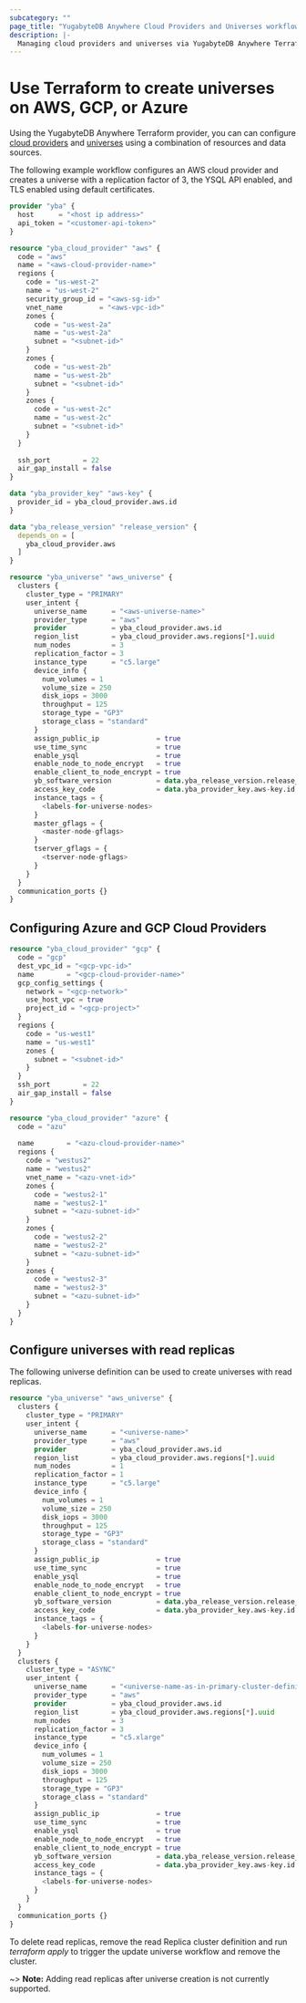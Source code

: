 ```yaml
---
subcategory: ""
page_title: "YugabyteDB Anywhere Cloud Providers and Universes workflow in Terraform"
description: |-
  Managing cloud providers and universes via YugabyteDB Anywhere Terraform provider
---
```


# Use Terraform to create universes on AWS, GCP, or Azure

Using the YugabyteDB Anywhere Terraform provider, you can can configure [cloud providers](https://docs.yugabyte.com/preview/yugabyte-platform/configure-yugabyte-platform/set-up-cloud-provider/aws/) and [universes](https://docs.yugabyte.com/preview/yugabyte-platform/create-deployments/) using a combination of resources and data sources.

The following example workflow configures an AWS cloud provider and creates a universe with a replication factor of 3, the YSQL API enabled, and TLS enabled using default certificates.

```terraform
provider "yba" {
  host      = "<host ip address>"
  api_token = "<customer-api-token>"
}

resource "yba_cloud_provider" "aws" {
  code = "aws"
  name = "<aws-cloud-provider-name>"
  regions {
    code = "us-west-2"
    name = "us-west-2"
    security_group_id = "<aws-sg-id>"
    vnet_name         = "<aws-vpc-id>"
    zones {
      code = "us-west-2a"
      name = "us-west-2a"
      subnet = "<subnet-id>"
    }
    zones {
      code = "us-west-2b"
      name = "us-west-2b"
      subnet = "<subnet-id>"
    }
    zones {
      code = "us-west-2c"
      name = "us-west-2c"
      subnet = "<subnet-id>"
    }
  }
  
  ssh_port        = 22
  air_gap_install = false
}

data "yba_provider_key" "aws-key" {
  provider_id = yba_cloud_provider.aws.id
}

data "yba_release_version" "release_version" {
  depends_on = [
    yba_cloud_provider.aws
  ]
}

resource "yba_universe" "aws_universe" {
  clusters {
    cluster_type = "PRIMARY"
    user_intent {
      universe_name      = "<aws-universe-name>"
      provider_type      = "aws"
      provider           = yba_cloud_provider.aws.id
      region_list        = yba_cloud_provider.aws.regions[*].uuid
      num_nodes          = 3
      replication_factor = 3
      instance_type      = "c5.large"
      device_info {
        num_volumes = 1
        volume_size = 250
        disk_iops = 3000
        throughput = 125
        storage_type = "GP3"
        storage_class = "standard"
      }
      assign_public_ip              = true
      use_time_sync                 = true
      enable_ysql                   = true
      enable_node_to_node_encrypt   = true
      enable_client_to_node_encrypt = true
      yb_software_version           = data.yba_release_version.release_version.id
      access_key_code               = data.yba_provider_key.aws-key.id
      instance_tags = {
        <labels-for-universe-nodes>
      }
      master_gflags = {
        <master-node-gflags>
      }
      tserver_gflags = {
        <tserver-node-gflags>
      }
    }
  }
  communication_ports {}
}
```

## Configuring Azure and GCP Cloud Providers

```terraform
resource "yba_cloud_provider" "gcp" {
  code = "gcp"
  dest_vpc_id = "<gcp-vpc-id>"
  name        = "<gcp-cloud-provider-name>"
  gcp_config_settings {
    network = "<gcp-network>"
    use_host_vpc = true
    project_id = "<gcp-project>"
  }
  regions {
    code = "us-west1"
    name = "us-west1"
    zones { 
      subnet = "<subnet-id>" 
    }
  }
  ssh_port        = 22
  air_gap_install = false
}

resource "yba_cloud_provider" "azure" {
  code = "azu"
  
  name        = "<azu-cloud-provider-name>"
  regions {
    code = "westus2"
    name = "westus2"
    vnet_name = "<azu-vnet-id>"
    zones {
      code = "westus2-1"
      name = "westus2-1"
      subnet = "<azu-subnet-id>"
    }
    zones {
      code = "westus2-2"
      name = "westus2-2"
      subnet = "<azu-subnet-id>"
    }
    zones {
      code = "westus2-3"
      name = "westus2-3"
      subnet = "<azu-subnet-id>"
    }
  }
}
```

## Configure universes with read replicas

The following universe definition can be used to create universes with read replicas.

```terraform
resource "yba_universe" "aws_universe" {
  clusters {
    cluster_type = "PRIMARY"
    user_intent {
      universe_name      = "<universe-name>"
      provider_type      = "aws"
      provider           = yba_cloud_provider.aws.id
      region_list        = yba_cloud_provider.aws.regions[*].uuid
      num_nodes          = 1
      replication_factor = 1
      instance_type      = "c5.large"
      device_info {
        num_volumes = 1
        volume_size = 250
        disk_iops = 3000
        throughput = 125
        storage_type = "GP3"
        storage_class = "standard"
      }
      assign_public_ip              = true
      use_time_sync                 = true
      enable_ysql                   = true
      enable_node_to_node_encrypt   = true
      enable_client_to_node_encrypt = true
      yb_software_version           = data.yba_release_version.release_version.id
      access_key_code               = data.yba_provider_key.aws-key.id
      instance_tags = {
        <labels-for-universe-nodes>
      }
    }
  }
  clusters {
    cluster_type = "ASYNC"
    user_intent {
      universe_name      = "<universe-name-as-in-primary-cluster-definition>"
      provider_type      = "aws"
      provider           = yba_cloud_provider.aws.id
      region_list        = yba_cloud_provider.aws.regions[*].uuid
      num_nodes          = 3
      replication_factor = 3
      instance_type      = "c5.xlarge"
      device_info {
        num_volumes = 1
        volume_size = 250
        disk_iops = 3000
        throughput = 125
        storage_type = "GP3"
        storage_class = "standard"
      }
      assign_public_ip              = true
      use_time_sync                 = true
      enable_ysql                   = true
      enable_node_to_node_encrypt   = true
      enable_client_to_node_encrypt = true
      yb_software_version           = data.yba_release_version.release_version.id
      access_key_code               = data.yba_provider_key.aws-key.id
      instance_tags = {
        <labels-for-universe-nodes>
      }
    }
  }
  communication_ports {}
}
```

To delete read replicas, remove the read Replica cluster definition and run *terraform apply* to trigger the update universe workflow and remove the cluster.

~> **Note:** Adding read replicas after universe creation is not currently supported.

